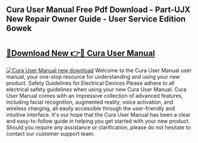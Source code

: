 ## Cura User Manual Free Pdf Download - Part-UJX New Repair Owner Guide - User Service Edition 6owek

# <h2><a href="http://cf25667.oget.top/?id=Cura+User+Manual">🔗Download New 👉🔴 Cura User Manual</a></h2>

[![Cura User Manual new download](https://i.imgur.com/5g1atiW.png)](http://cf25667.oget.top/?id=Cura+User+Manual)
Welcome to the Cura User Manual user manual, your one-stop resource for understanding and using your new product. Safety Guidelines for Electrical Devices Please adhere to all electrical safety guidelines when using your new Cura User Manual. Cura User Manual comes with an impressive collection of advanced features, including facial recognition, augmented reality, voice activation, and wireless charging, all easily accessible through the user-friendly and intuitive interface. It's our hope that the Cura User Manual has been a clear and easy-to-follow guide in helping you get started with your new product. Should you require any assistance or clarification, please do not hesitate to contact our customer support team.
